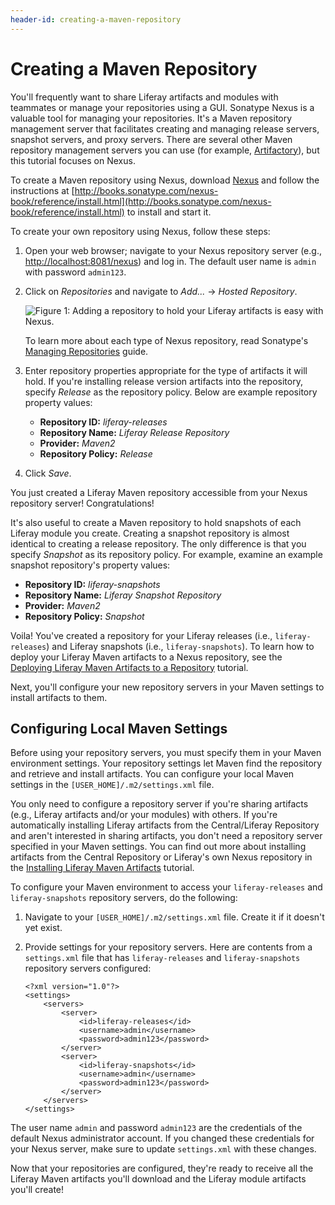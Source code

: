 ```yaml
---
header-id: creating-a-maven-repository
---
```


# Creating a Maven Repository

You'll frequently want to share Liferay artifacts and modules with teammates or
manage your repositories using a GUI. Sonatype Nexus is a valuable tool for
managing your repositories. It's a Maven repository management server that
facilitates creating and managing release servers, snapshot servers, and proxy
servers. There are several other Maven repository management servers you can use
(for example, [Artifactory](https://www.jfrog.com/artifactory/)), but this
tutorial focuses on Nexus.

To create a Maven repository using Nexus, download
[Nexus](http://www.sonatype.org/nexus/) and follow the instructions at
[http://books.sonatype.com/nexus-book/reference/install.html](http://books.sonatype.com/nexus-book/reference/install.html)
to install and start it. 

To create your own repository using Nexus, follow these steps: 

1.  Open your web browser; navigate to your Nexus repository server (e.g.,
    [http://localhost:8081/nexus](http://localhost:8081/nexus)) and log in. The
    default user name is `admin` with password `admin123`. 

2.  Click on *Repositories* and navigate to *Add...* &rarr; *Hosted Repository*. 

    ![Figure 1: Adding a repository to hold your Liferay artifacts is easy with Nexus.](../../../images/maven-nexus-create-repo.png)

    To learn more about each type of Nexus repository, read Sonatype's
    [Managing Repositories](http://books.sonatype.com/nexus-book/reference/confignx-sect-manage-repo.html)
    guide.

3.  Enter repository properties appropriate for the type of artifacts it will
    hold. If you're installing release version artifacts into the repository,
    specify *Release* as the repository policy. Below are example repository
    property values: 
    - **Repository ID:** *liferay-releases*
    - **Repository Name:** *Liferay Release Repository*
    - **Provider:** *Maven2*
    - **Repository Policy:** *Release*

4.  Click *Save*.

You just created a Liferay Maven repository accessible from your Nexus
repository server! Congratulations! 

It's also useful to create a Maven repository to hold snapshots of each Liferay
module you create. Creating a snapshot repository is almost identical to
creating a release repository. The only difference is that you specify
*Snapshot* as its repository policy. For example, examine an example snapshot
repository's property values:

- **Repository ID:** *liferay-snapshots*
- **Repository Name:** *Liferay Snapshot Repository*
- **Provider:** *Maven2*
- **Repository Policy:** *Snapshot*

Voila! You've created a repository for your Liferay releases (i.e.,
`liferay-releases`) and Liferay snapshots (i.e., `liferay-snapshots`). To learn
how to deploy your Liferay Maven artifacts to a Nexus repository, see the
[Deploying Liferay Maven Artifacts to a Repository](/docs/7-0/tutorials/-/knowledge_base/t/deploying-liferay-maven-artifacts-to-a-repository)
tutorial.

Next, you'll configure your new repository servers in your Maven settings to
install artifacts to them. 

## Configuring Local Maven Settings

Before using your repository servers, you must specify them in your Maven
environment settings. Your repository settings let Maven find the repository and
retrieve and install artifacts. You can configure your local Maven settings in
the `[USER_HOME]/.m2/settings.xml` file.

You only need to configure a repository server if you're sharing artifacts
(e.g., Liferay artifacts and/or your modules) with others. If you're
automatically installing Liferay artifacts from the Central/Liferay Repository
and aren't interested in sharing artifacts, you don't need a repository server
specified in your Maven settings. You can find out more about installing
artifacts from the Central Repository or Liferay's own Nexus repository in the
[Installing Liferay Maven Artifacts](/docs/7-0/tutorials/-/knowledge_base/t/installing-liferay-maven-artifacts)
tutorial.

To configure your Maven environment to access your `liferay-releases` and
`liferay-snapshots` repository servers, do the following:

1.  Navigate to your `[USER_HOME]/.m2/settings.xml` file. Create it if it
    doesn't yet exist. 

2.  Provide settings for your repository servers. Here are contents from a
    `settings.xml` file that has `liferay-releases` and `liferay-snapshots`
    repository servers configured: 

        <?xml version="1.0"?>
        <settings>
            <servers>
                <server>
                    <id>liferay-releases</id>
                    <username>admin</username>
                    <password>admin123</password>
                </server>
                <server>
                    <id>liferay-snapshots</id>
                    <username>admin</username>
                    <password>admin123</password>
                </server>
            </servers>
        </settings>

The user name `admin` and password `admin123` are the credentials of the default
Nexus administrator account. If you changed these credentials for your Nexus
server, make sure to update `settings.xml` with these changes. 

Now that your repositories are configured, they're ready to receive all the
Liferay Maven artifacts you'll download and the Liferay module artifacts you'll
create!
